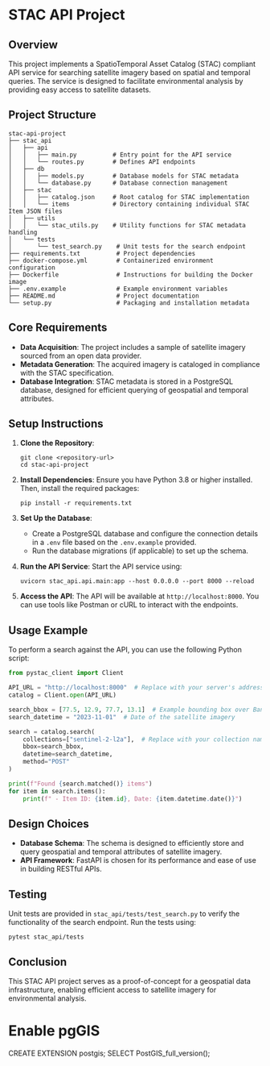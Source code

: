 # STAC API Project

## Overview
This project implements a SpatioTemporal Asset Catalog (STAC) compliant API service for searching satellite imagery based on spatial and temporal queries. The service is designed to facilitate environmental analysis by providing easy access to satellite datasets.

## Project Structure
```
stac-api-project
├── stac_api
│   ├── api
│   │   ├── main.py          # Entry point for the API service
│   │   └── routes.py        # Defines API endpoints
│   ├── db
│   │   ├── models.py        # Database models for STAC metadata
│   │   └── database.py      # Database connection management
│   ├── stac
│   │   ├── catalog.json     # Root catalog for STAC implementation
│   │   └── items            # Directory containing individual STAC Item JSON files
│   ├── utils
│   │   └── stac_utils.py    # Utility functions for STAC metadata handling
│   └── tests
│       └── test_search.py    # Unit tests for the search endpoint
├── requirements.txt          # Project dependencies
├── docker-compose.yml        # Containerized environment configuration
├── Dockerfile                # Instructions for building the Docker image
├── .env.example              # Example environment variables
├── README.md                 # Project documentation
└── setup.py                  # Packaging and installation metadata
```

## Core Requirements
- **Data Acquisition**: The project includes a sample of satellite imagery sourced from an open data provider.
- **Metadata Generation**: The acquired imagery is cataloged in compliance with the STAC specification.
- **Database Integration**: STAC metadata is stored in a PostgreSQL database, designed for efficient querying of geospatial and temporal attributes.

## Setup Instructions
1. **Clone the Repository**:
   ```
   git clone <repository-url>
   cd stac-api-project
   ```

2. **Install Dependencies**:
   Ensure you have Python 3.8 or higher installed. Then, install the required packages:
   ```
   pip install -r requirements.txt
   ```

3. **Set Up the Database**:
   - Create a PostgreSQL database and configure the connection details in a `.env` file based on the `.env.example` provided.
   - Run the database migrations (if applicable) to set up the schema.

4. **Run the API Service**:
   Start the API service using:
   ```
   uvicorn stac_api.api.main:app --host 0.0.0.0 --port 8000 --reload
   ```

5. **Access the API**:
   The API will be available at `http://localhost:8000`. You can use tools like Postman or cURL to interact with the endpoints.

## Usage Example
To perform a search against the API, you can use the following Python script:

```python
from pystac_client import Client

API_URL = "http://localhost:8000"  # Replace with your server's address/endpoint
catalog = Client.open(API_URL)

search_bbox = [77.5, 12.9, 77.7, 13.1]  # Example bounding box over Bangalore
search_datetime = "2023-11-01"  # Date of the satellite imagery

search = catalog.search(
    collections=["sentinel-2-l2a"],  # Replace with your collection name
    bbox=search_bbox,
    datetime=search_datetime,
    method="POST"
)

print(f"Found {search.matched()} items")
for item in search.items():
    print(f" - Item ID: {item.id}, Date: {item.datetime.date()}")
```

## Design Choices
- **Database Schema**: The schema is designed to efficiently store and query geospatial and temporal attributes of satellite imagery.
- **API Framework**: FastAPI is chosen for its performance and ease of use in building RESTful APIs.

## Testing
Unit tests are provided in `stac_api/tests/test_search.py` to verify the functionality of the search endpoint. Run the tests using:
```
pytest stac_api/tests
```

## Conclusion
This STAC API project serves as a proof-of-concept for a geospatial data infrastructure, enabling efficient access to satellite imagery for environmental analysis.

# Enable pgGIS
CREATE EXTENSION postgis;
SELECT PostGIS_full_version();